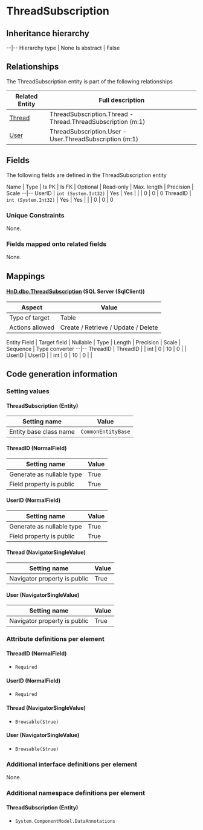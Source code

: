 ﻿ThreadSubscription
================

## Inheritance hierarchy

--|--
Hierarchy type | None
Is abstract | False

## Relationships

The ThreadSubscription entity is part of the following relationships 

Related Entity | Full description 
--|--
[Thread](../../_DefaultGroup/Entities/Thread.htm) | ThreadSubscription.Thread - Thread.ThreadSubscription (m:1) 
[User](../../_DefaultGroup/Entities/User.htm) | ThreadSubscription.User - User.ThreadSubscription (m:1) 

## Fields

The following fields are defined in the ThreadSubscription entity 

Name | Type | Is PK | Is FK | Optional | Read-only | Max. length | Precision | Scale
--|--
UserID | `int (System.Int32)` |  Yes | Yes |  |  | 0 | 0 | 0
ThreadID | `int (System.Int32)` |  Yes | Yes |  |  | 0 | 0 | 0

### Unique Constraints
None.

### Fields mapped onto related fields
None.

## Mappings

#### [HnD.dbo.ThreadSubscription](../../../SQL_Server_SqlClient/HnD/dbo/ThreadSubscription.htm) (SQL Server (SqlClient))

Aspect | Value
--|--
Type of target | Table
Actions allowed | Create / Retrieve / Update / Delete

Entity Field | Target field | Nullable | Type | Length | Precision | Scale | Sequence | Type converter
--|--
ThreadID | ThreadID |  | int | 0 | 10 | 0 |  | 
UserID | UserID |  | int | 0 | 10 | 0 |  | 

## Code generation information

### Setting values
#### ThreadSubscription (Entity)
Setting name | Value
--|--
Entity base class name | `CommonEntityBase`

#### ThreadID (NormalField)
Setting name | Value
--|--
Generate as nullable type | True
Field property is public | True

#### UserID (NormalField)
Setting name | Value
--|--
Generate as nullable type | True
Field property is public | True

#### Thread (NavigatorSingleValue)
Setting name | Value
--|--
Navigator property is public | True

#### User (NavigatorSingleValue)
Setting name | Value
--|--
Navigator property is public | True

### Attribute definitions per element

#### ThreadID (NormalField)

* `Required`

#### UserID (NormalField)

* `Required`

#### Thread (NavigatorSingleValue)

* `Browsable($true)`

#### User (NavigatorSingleValue)

* `Browsable($true)`


### Additional interface definitions per element

None.

### Additional namespace definitions per element

#### ThreadSubscription (Entity)

* `System.ComponentModel.DataAnnotations`

